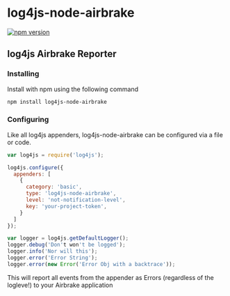 # log4js-node-airbrake
[![npm version](https://badge.fury.io/js/log4js-node-airbrake@2x.png)](https://badge.fury.io/js/log4js-node-airbrake)

## log4js Airbrake Reporter

### Installing
Install with npm using the following command

```sh
npm install log4js-node-airbrake
```

### Configuring
Like all log4js appenders, log4js-node-airbrake can be configured via a file or code.  

```javascript
var log4js = require('log4js');

log4js.configure({
  appenders: [
    {
      category: 'basic',
      type: 'log4js-node-airbrake',
      level: 'not-notification-level',
      key: 'your-project-token',
    }
  ]
});

var logger = log4js.getDefaultLogger();
logger.debug('Don't won't be logged');
logger.info('Nor will this');
logger.error('Error String');
logger.error(new Error('Error Obj with a backtrace'));
```

This will report all events from the appender as Errors (regardless of the logleve!)
to your Airbrake application
